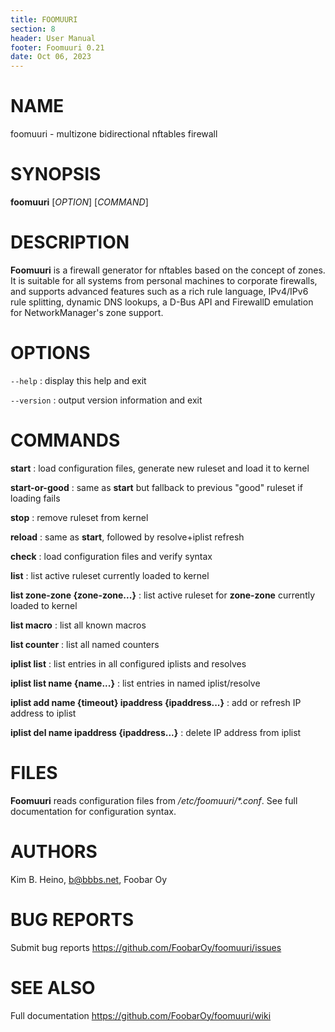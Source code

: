```yaml
---
title: FOOMUURI
section: 8
header: User Manual
footer: Foomuuri 0.21
date: Oct 06, 2023
---
```


# NAME

foomuuri - multizone bidirectional nftables firewall


# SYNOPSIS

**foomuuri** [*OPTION*] [*COMMAND*]


# DESCRIPTION

**Foomuuri** is a firewall generator for nftables based on the concept of
zones. It is suitable for all systems from personal machines to corporate
firewalls, and supports advanced features such as a rich rule language,
IPv4/IPv6 rule splitting, dynamic DNS lookups, a D-Bus API and FirewallD
emulation for NetworkManager's zone support.


# OPTIONS

`--help`
: display this help and exit

`--version`
: output version information and exit


# COMMANDS

**start**
: load configuration files, generate new ruleset and load it to kernel

**start-or-good**
: same as **start** but fallback to previous "good" ruleset if loading fails

**stop**
: remove ruleset from kernel

**reload**
: same as **start**, followed by resolve+iplist refresh

**check**
: load configuration files and verify syntax

**list**
: list active ruleset currently loaded to kernel

**list zone-zone {zone-zone...}**
: list active ruleset for **zone-zone** currently loaded to kernel

**list macro**
: list all known macros

**list counter**
: list all named counters

**iplist list**
: list entries in all configured iplists and resolves

**iplist list name {name...}**
: list entries in named iplist/resolve

**iplist add name {timeout} ipaddress {ipaddress...}**
: add or refresh IP address to iplist

**iplist del name ipaddress {ipaddress...}**
: delete IP address from iplist


# FILES

**Foomuuri** reads configuration files from */etc/foomuuri/\*.conf*.
See full documentation for configuration syntax.


# AUTHORS

Kim B. Heino, b@bbbs.net, Foobar Oy


# BUG REPORTS

Submit bug reports <https://github.com/FoobarOy/foomuuri/issues>


# SEE ALSO

Full documentation <https://github.com/FoobarOy/foomuuri/wiki>
